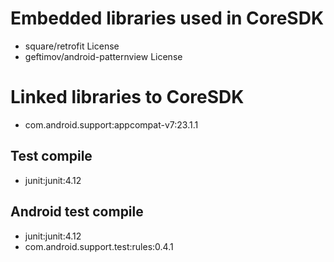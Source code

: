 # Embedded libraries used in CoreSDK

- square/retrofit License
- geftimov/android-patternview License

# Linked libraries to CoreSDK

- com.android.support:appcompat-v7:23.1.1

## Test compile
- junit:junit:4.12

## Android test compile
- junit:junit:4.12
- com.android.support.test:rules:0.4.1